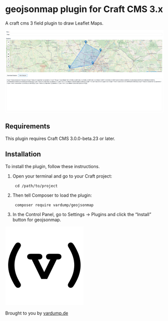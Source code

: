 # geojsonmap plugin for Craft CMS 3.x

A craft cms 3 field plugin to draw Leaflet Maps.

![Screenshot](resources/img/screenshot.png)

## Requirements

This plugin requires Craft CMS 3.0.0-beta.23 or later.

## Installation

To install the plugin, follow these instructions.

1. Open your terminal and go to your Craft project:

        cd /path/to/project

2. Then tell Composer to load the plugin:

        composer require vardump/geojsonmap

3. In the Control Panel, go to Settings → Plugins and click the “Install” button for geojsonmap.

![Screenshot](resources/img/plugin-logo.png)

Brought to you by [vardump.de](https://vardump.de)
